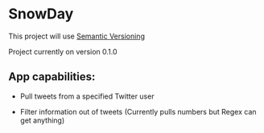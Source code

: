 # SnowDay

This project will use [Semantic Versioning](http://semver.org/)

Project currently on version 0.1.0

App capabilities:
-------------------------------------------------------------------
- Pull tweets from a specified Twitter user

- Filter information out of tweets (Currently pulls numbers but Regex can get anything)
